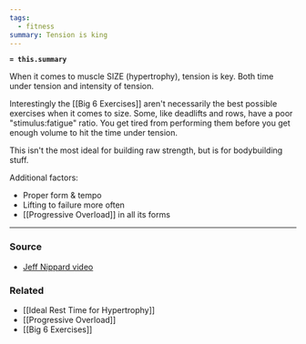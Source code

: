```yaml
---
tags:
  - fitness
summary: Tension is king
---
```

**`= this.summary`**

When it comes to muscle SIZE (hypertrophy), tension is key. Both time under tension and intensity of tension. 

Interestingly the [[Big 6 Exercises]] aren't necessarily the best possible exercises when it comes to size. Some, like deadlifts and rows, have a poor "stimulus:fatigue" ratio. You get tired from performing them before you get enough volume to hit the time under tension.

This isn't the most ideal for building raw strength, but is for bodybuilding stuff.

Additional factors:
- Proper form & tempo
- Lifting to failure more often
- [[Progressive Overload]] in all its forms

---
### Source
- [Jeff Nippard video](https://youtu.be/71op1DQ2gyo?si=a5o7uCaQSqX6taM1)

### Related
- [[Ideal Rest Time for Hypertrophy]]
- [[Progressive Overload]]
- [[Big 6 Exercises]]